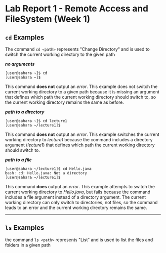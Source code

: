 # Lab Report 1 - Remote Access and FileSystem (Week 1)

## ```cd``` Examples
The command ```cd <path>``` represents "Change Directory" and is used to switch the current working directory to the given path

***no arguments***
```
[user@sahara ~]$ cd
[user@sahara ~]$
```
This command **does not** output an *error*. This example does not switch the current working directory to a given path because it is missing an argument that defines which path the current working directory should switch to, so the current working directory remains the same as before.

***path to a directory***
```
[user@sahara ~]$ cd lecture1
[user@sahara ~/lecture1]$
```
This command **does not** output an *error*. This example switches the current working directory to *lecture1* because the command includes a directory argument (*lecture1*) that defines which path the current working directory should switch to. 

***path to a file***
```
[user@sahara ~/lecture1]$ cd Hello.java
bash: cd: Hello.java: Not a directory
[user@sahara ~/lecture1]$ 
```
This command **does** output an *error*. This example attempts to switch the current working directory to *Hello.java*, but fails because the command includes a file argument instead of a directory argument. The current working directory can only switch to directories, not files, so the command leads to an error and the current working directory remains the same.

---
## ```ls``` Examples
the command ```ls <path>``` represents "List" and is used to list the files and folders in a given path
